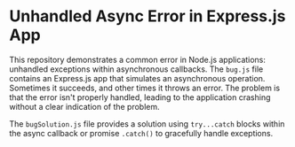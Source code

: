 # Unhandled Async Error in Express.js App

This repository demonstrates a common error in Node.js applications: unhandled exceptions within asynchronous callbacks.  The `bug.js` file contains an Express.js app that simulates an asynchronous operation.  Sometimes it succeeds, and other times it throws an error.  The problem is that the error isn't properly handled, leading to the application crashing without a clear indication of the problem.

The `bugSolution.js` file provides a solution using `try...catch` blocks within the async callback or promise `.catch()` to gracefully handle exceptions.